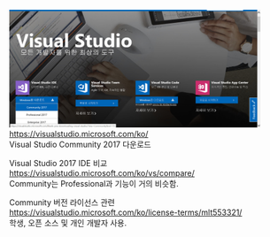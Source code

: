 
<img src="https://github.com/bit1010/AzureIoT/blob/master/IMAGE/1-1.jpg" width="90%"></img>
https://visualstudio.microsoft.com/ko/ <br> 
Visual Studio Community 2017 다운로드

Visual Studio 2017 IDE 비교<br> 
https://visualstudio.microsoft.com/ko/vs/compare/ <br> 
Community는 Professional과 기능이 거의 비슷함.

Community 버전 라이선스 관련<br> 
https://visualstudio.microsoft.com/ko/license-terms/mlt553321/ <br> 
학생, 오픈 소스 및 개인 개발자 사용.

